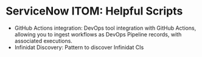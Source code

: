 # ServiceNow ITOM: Helpful Scripts
- GitHub Actions integration: DevOps tool integration with GitHub Actions, allowing you to ingest workflows as DevOps Pipeline records, with associated executions.
- Infinidat Discovery: Pattern to discover Infinidat CIs
